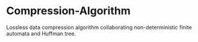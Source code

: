 # Compression-Algorithm

Lossless data compression algorithm collaborating non-deterministic finite automata and Huffman tree.
